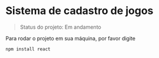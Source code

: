 <h1> Sistema de cadastro de jogos </h1>

> Status do projeto: Em andamento

Para rodar o projeto em sua máquina, por favor digite

 ```
npm install react
 ```
